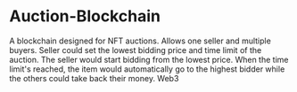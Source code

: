 # Auction-Blockchain
A blockchain designed for NFT auctions.
Allows one seller and multiple buyers. Seller could set the lowest bidding price and time limit of the auction. The seller would start bidding from the lowest price.
When the time limit's reached, the item would automatically go to the highest bidder while the others could take back their money.
Web3

